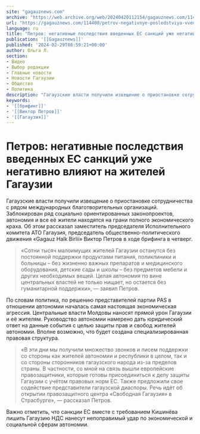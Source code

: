 ```yaml
---
site: "gagauznews.com"
archive: "https://web.archive.org/web/20240420112154/gagauznews.com/114400/petrov-negativnye-posledstviya-vvedennyh-es-sanktsij-uzhe-negativno-vliyayut-na-zhitelej-gagauzii.html"
url: "https://gagauznews.com/114400/petrov-negativnye-posledstviya-vvedennyh-es-sanktsij-uzhe-negativno-vliyayut-na-zhitelej-gagauzii.html"
language: ru
title: "Петров: негативные последствия введенных ЕС санкций уже негативно влияют на жителей Гагаузии"
publication: '[[Gagauznews]]'
published: '2024-02-29T08:59:21+00:00'
author: Ольга Л.
section:
- Видео
- Выбор редакции
- Главные новости
- Новости Гагаузии
- Общество
- Политика
description: "Гагаузские власти получили извещение о приостановке сотрудничества с рядом международных благотворительных организаций. Заблокирован ряд социально ориентированных законопроектов, автономия и все её жители находятся на грани полного экономического краха. Об этом рассказал заместитель председателя Исполнительного комитета АТО Гагаузия, председатель общественно-политического движения «Gagauz Halk Birlii» Виктор Петров в ходе брифинга в четверг. «Сотни тысяч малоимущих жителей Гагаузии останутся без постоянной поддержки продуктами питания, поликлиники и больницы – без жизненно важных препаратов и медицинского оборудования, детские сады и школы – без предметов мебели и других необходимых вещей. Целая автономия по вине центральных властей не только нищает, но остается без гуманитарной поддержки», — заявил […]"
keywords:
- '[[брифинг]]'
- '[[Виктор Петров]]'
- '[[Гагаузия]]'
---
```


# Петров: негативные последствия введенных ЕС санкций уже негативно влияют на жителей Гагаузии

Гагаузские власти получили извещение о приостановке сотрудничества с рядом международных благотворительных организаций. Заблокирован ряд социально ориентированных законопроектов, автономия и все её жители находятся на грани полного экономического краха. Об этом рассказал заместитель председателя Исполнительного комитета АТО Гагаузия, председатель общественно-политического движения «Gagauz Halk Birlii» Виктор Петров в ходе брифинга в четверг.

> «Сотни тысяч малоимущих жителей Гагаузии останутся без постоянной поддержки продуктами питания, поликлиники и больницы – без жизненно важных препаратов и медицинского оборудования, детские сады и школы – без предметов мебели и других необходимых вещей. Целая автономия по вине центральных властей не только нищает, но остается без гуманитарной поддержки», — заявил Петров.

По словам политика, по решению представителей партии PAS в отношении автономии началась самая настоящая экономическая агрессия. Центральные власти Молдовы наносят прямой урон Гагаузии и её жителям. Руководство автономии намерено дать юридический ответ на данные события с целью защиты прав и свобод жителей автономии. Вполне возможно, что будет создана специализированная правовая структура.

> «В эти дни мы получили множество звонков и писем поддержки со стороны как жителей автономии и республики в целом, так и со стороны сторонников гагаузского народа из-за пределов страны. В частности, со мной на связь вышли европейские правозащитники, которые готовы присоединиться к делу защиты Гагаузии с учётом правовых норм ЕС. Также предложили свое содействие представители гагаузской диаспоры. Речь идёт об открытии правозащитного центра «Свободная Гагаузия» в Страсбурге», — рассказал Петров.

Важно отметить, что санкции ЕС вместе с требованием Кишинёва лишить Гагаузию НДС нанесут непоправимый удар по экономической и социальной сферам автономии.